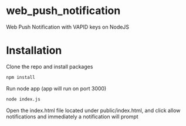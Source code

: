 # web_push_notification
Web Push Notification with VAPID keys on NodeJS

# Installation
Clone the repo and install packages

```bash
npm install
```

Run node app (app will run on port 3000)
```bash
node index.js
```

Open the index.html file located under public/index.html, and click allow notifications and immediately a notification will prompt

